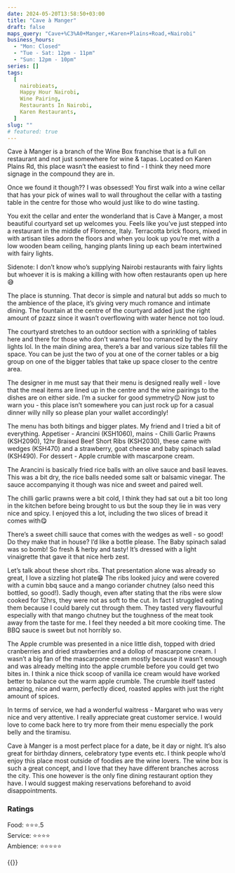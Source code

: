 ```yaml
---
date: 2024-05-20T13:58:50+03:00
title: "Cave à Manger"
draft: false
maps_query: "Cave+%C3%A0+Manger,+Karen+Plains+Road,+Nairobi"
business_hours:
  - "Mon: Closed"
  - "Tue - Sat: 12pm - 11pm"
  - "Sun: 12pm - 10pm"
series: []
tags:
  [
    nairobieats,
    Happy Hour Nairobi,
    Wine Pairing,
    Restaurants In Nairobi,
    Karen Restaurants,
  ]
slug: ""
# featured: true
---
```


Cave à Manger is a branch of the Wine Box franchise that is a full on restaurant and not just somewhere for wine & tapas. Located on Karen Plains Rd, this place wasn’t the easiest to find - I think they need more signage in the compound they are in.

Once we found it though?? I was obsessed! You first walk into a wine cellar that has your pick of wines wall to wall throughout the cellar with a tasting table in the centre for those who would just like to do wine tasting.

You exit the cellar and enter the wonderland that is Cave à Manger, a most beautiful courtyard set up welcomes you. Feels like you’ve just stepped into a restaurant in the middle of Florence, Italy. Terracotta brick floors, mixed in with artisan tiles adorn the floors and when you look up you’re met with a low wooden beam ceiling, hanging plants lining up each beam intertwined with fairy lights.

Sidenote: I don’t know who’s supplying Nairobi restaurants with fairy lights but whoever it is is making a killing with how often restaurants open up here😅

The place is stunning. That decor is simple and natural but adds so much to the ambience of the place, it’s giving very much romance and intimate dining. The fountain at the centre of the courtyard added just the right amount of pzazz since it wasn’t overflowing with water hence not too loud.

The courtyard stretches to an outdoor section with a sprinkling of tables here and there for those who don’t wanna feel too romanced by the fairy lights lol. In the main dining area, there’s a bar and various size tables fill the space. You can be just the two of you at one of the corner tables or a big group on one of the bigger tables that take up space closer to the centre area.

The designer in me must say that their menu is designed really well - love that the meal items are lined up in the centre and the wine pairings to the dishes are on either side. I’m a sucker for good symmetry😉 Now just to warn you - this place isn’t somewhere you can just rock up for a casual dinner willy nilly so please plan your wallet accordingly!

The menu has both bitings and bigger plates. My friend and I tried a bit of everything. Appetiser - Arancini (KSH1060), mains - Chilli Garlic Prawns (KSH2090), 12hr Braised Beef Short Ribs (KSH2030), these came with wedges (KSH470) and a strawberry, goat cheese and baby spinach salad (KSH490). For dessert - Apple crumble with mascarpone cream.

The Arancini is basically fried rice balls with an olive sauce and basil leaves. This was a bit dry, the rice balls needed some salt or balsamic vinegar. The sauce accompanying it though was nice and sweet and paired well.

The chilli garlic prawns were a bit cold, I think they had sat out a bit too long in the kitchen before being brought to us but the soup they lie in was very nice and spicy. I enjoyed this a lot, including the two slices of bread it comes with😋

There’s a sweet chilli sauce that comes with the wedges as well - so good! Do they make that in house? I’d like a bottle please. The Baby spinach salad was so bomb! So fresh & herby and tasty! It’s dressed with a light vinaigrette that gave it that nice herb zest.

Let’s talk about these short ribs. That presentation alone was already so great, I love a sizzling hot plate😁 The ribs looked juicy and were covered with a cumin bbq sauce and a mango coriander chutney (also need this bottled, so good!). Sadly though, even after stating that the ribs were slow cooked for 12hrs, they were not as soft to the cut. In fact I struggled eating them because I could barely cut through them. They tasted very flavourful especially with that mango chutney but the toughness of the meat took away from the taste for me. I feel they needed a bit more cooking time. The BBQ sauce is sweet but not horribly so.

The Apple crumble was presented in a nice little dish, topped with dried cranberries and dried strawberries and a dollop of mascarpone cream. I wasn’t a big fan of the mascarpone cream mostly because it wasn’t enough and was already melting into the apple crumble before you could get two bites in. I think a nice thick scoop of vanilla ice cream would have worked better to balance out the warm apple crumble. The crumble itself tasted amazing, nice and warm, perfectly diced, roasted apples with just the right amount of spices.

In terms of service, we had a wonderful waitress - Margaret who was very nice and very attentive. I really appreciate great customer service. I would love to come back here to try more from their menu especially the pork belly and the tiramisu.

Cave à Manger is a most perfect place for a date, be it day or night. It’s also great for birthday dinners, celebratory type events etc. I think people who’d enjoy this place most outside of foodies are the wine lovers. The wine box is such a great concept, and I love that they have different branches across the city. This one however is the only fine dining restaurant option they have. I would suggest making reservations beforehand to avoid disappointments.

### Ratings

Food: ⭐️⭐️⭐️.5<br>
Service: ⭐️⭐️⭐️⭐️<br>
Ambience: ⭐️⭐️⭐️⭐️⭐️<br>

{{<remote-image-gallery key="cave-a-manger">}}
